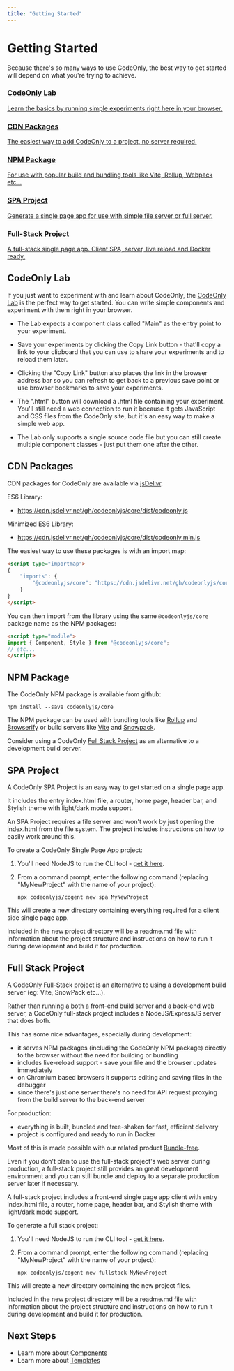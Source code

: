```yaml
---
title: "Getting Started"
---
```

# Getting Started

Because there's so many ways to use CodeOnly, the best way to
get started will depend on what you're trying to achieve.

<div class="box-container">

<a class="box" href="#codeonly-lab">

### CodeOnly Lab

Learn the basics by running simple experiments right here in your browser.

</a>

<a class="box" href="#cdn-packages">

### CDN Packages

The easiest way to add CodeOnly to a project, no server required.

</a>

<a class="box" href="#npm-package">

### NPM Package

For use with popular build and bundling tools like
Vite, Rollup, Webpack etc...

</a>

</a>

<a class="box" href="#spa-project">

### SPA Project

Generate a single page app for use with
simple file server or full server.

</a>

<a class="box" href="#full-stack-project">

### Full-Stack Project

A full-stack single page app. Client SPA, server, 
live reload and Docker ready.

</a>

</div>

## CodeOnly Lab

If you just want to experiment with and learn about CodeOnly, the 
<a href="/lab">CodeOnly Lab</a> is the perfect way to get started. 
You can write simple components and experiment with them right in 
your browser.

* The Lab expects a component class called "Main" as the entry point
  to your experiment.

* Save your experiments by clicking the Copy Link button - that'll 
  copy a link to your clipboard that you can use to share your 
  experiments and to reload them later.

* Clicking the "Copy Link" button also places the link in the browser 
  address bar so you can refresh to get back to a previous save point
  or use browser bookmarks to save your experiments.

* The ".html" button will download a .html file containing your 
  experiment.  You'll still need a web connection to run it because it
  gets JavaScript and CSS files from the CodeOnly site, but it's an
  easy way to make a simple web app.

* The Lab only supports a single source code file but you can still 
  create multiple component classes - just put them one after the 
  other. 

## CDN Packages

CDN packages for CodeOnly are available via [jsDelivr](https://www.jsdelivr.com/).

ES6 Library:

* <https://cdn.jsdelivr.net/gh/codeonlyjs/core/dist/codeonly.js>

Minimized ES6 Library:

* <https://cdn.jsdelivr.net/gh/codeonlyjs/core/dist/codeonly.min.js>

The easiest way to use these packages is with an import map:

```html
<script type="importmap">
{
    "imports": {
        "@codeonlyjs/core": "https://cdn.jsdelivr.net/gh/codeonlyjs/core/dist/codeonly.min.js"
    }
}
</script>
```

You can then import from the library using the same `@codeonlyjs/core` package name as the NPM packages:

```html
<script type="module">
import { Component, Style } from "@codeonlyjs/core";
// etc...
</script>
```

## NPM Package

The CodeOnly NPM package is available from github:

```
npm install --save codeonlyjs/core
```

The NPM package can be used with bundling
tools like [Rollup](https://rollupjs.org/) and [Browserify](https://browserify.org/) 
or build servers like [Vite](https://vite.dev/) and [Snowpack](https://www.snowpack.dev/).

<div class="tip">

Consider using a CodeOnly [Full Stack Project](#full-stack-project) as an alternative to a 
development build server.

</div>



## SPA Project

A CodeOnly SPA Project is an easy way to get started on a single page app.

It includes the entry index.html file, a router, home page,
header bar, and Stylish theme with light/dark mode support.

<div class="tip">

An SPA Project requires a file server and won't work by just opening the
index.html from the file system.  The project includes instructions on how
to easily work around this.

</div>

To create a CodeOnly Single Page App project:

1. You'll need NodeJS to run the CLI tool - [get it here](https://nodejs.org/).
2. From a command prompt, enter the following command (replacing 
   "MyNewProject" with the name of your project):

    ```
    npx codeonlyjs/cogent new spa MyNewProject
    ```

This will create a new directory containing everything required for a
client side single page app.

Included in the new project directory will be a readme.md file with information
about the project structure and instructions on how to run it during development and build it for production.



## Full Stack Project

A CodeOnly Full-Stack project is an alternative to using a development build
server (eg: Vite, SnowPack etc...).

Rather than running a both a front-end build server and a back-end web server,
a CodeOnly full-stack project includes a NodeJS/ExpressJS server that does
both. 

This has some nice advantages, especially during development: 

* it serves NPM packages (including the CodeOnly NPM package) directly to 
  the browser without the need for building or bundling
* includes live-reload support - save your file and the browser updates
  immediately
* on Chromium based browsers it supports editing and saving files in the
  debugger
* since there's just one server there's no need for API request proxying 
  from the build server to the back-end server

For production:

* everything is built, bundled and tree-shaken for fast, efficient delivery
* project is configured and ready to run in Docker

Most of this is made possible with our related product [Bundle-free](https://github.com/codeonlyjs/bundle-free).

<div class="tip">

Even if you don't plan to use the full-stack project's web server during 
production, a full-stack project still provides an great development
environment and you can still bundle and deploy to a separate production
server later if necessary.

</div>

A full-stack project includes a front-end single page app client with entry
index.html file, a router, home page, header bar, and Stylish theme 
with light/dark mode support.


To generate a full stack project:

1. You'll need NodeJS to run the CLI tool - [get it here](https://nodejs.org/).
2. From a command prompt, enter the following command (replacing 
   "MyNewProject" with the name of your project):

    ```
    npx codeonlyjs/cogent new fullstack MyNewProject
    ```

This will create a new directory containing the new project files.

Included in the new project directory will be a readme.md file with information
about the project structure and instructions on how to run it during development and build it for production.



## Next Steps

* Learn more about [Components](component)
* Learn more about [Templates](template)
